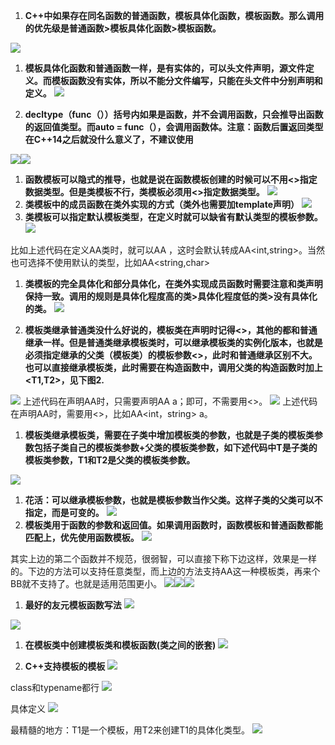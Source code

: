 1. **C++中如果存在同名函数的普通函数，模板具体化函数，模板函数。那么调用的优先级是普通函数>模板具体化函数>模板函数。**

![](images/C++模板编程_image_1.png)
1. **模板具体化函数和普通函数一样，是有实体的，可以头文件声明，源文件定义。而模板函数没有实体，所以不能分文件编写，只能在头文件中分别声明和定义。**
![](images/C++模板编程_image_2.png)

1. **decltype（func（））括号内如果是函数，并不会调用函数，只会推导出函数的返回值类型。而auto = func（），会调用函数体。注意：函数后置返回类型在C++14之后就没什么意义了，不建议使用**

![](images/C++模板编程_image_3.png)![](images/C++模板编程_image_4.png)

1. **函数模板可以隐式的推导，也就是说在函数模板创建的时候可以不用<>指定数据类型。但是类模板不行，类模板必须用<>指定数据类型。**
![](images/C++模板编程_image_5.png)
1. **类模板中的成员函数在类外实现的方式（类外也需要加template<typename T>声明）**
![](images/C++模板编程_image_6.png)
1. **类模板可以指定默认模板类型，在定义时就可以缺省有默认类型的模板参数。**
![](images/C++模板编程_image_7.png)

比如上述代码在定义AA类时，就可以AA <int>，这时会默认转成AA<int,string>。当然也可选择不使用默认的类型，比如AA<string,char>

1. **类模板的完全具体化和部分具体化，在类外实现成员函数时需要注意和类声明保持一致。调用的规则是具体化程度高的类>具体化程度低的类>没有具体化的类。**
![](images/C++模板编程_image_8.png)

1. **模板类继承普通类没什么好说的，模板类在声明时记得<>，其他的都和普通继承一样。但是普通类继承模板类时，可以继承模板类的实例化版本，也就是必须指定继承的父类（模板类）的模板参数<>，此时和普通继承区别不大。也可以直接继承模板类，此时需要在构造函数中，调用父类的构造函数时加上<T1,T2>，见下图2.**

![](images/C++模板编程_image_9.png)
上述代码在声明AA时，只需要声明AA a；即可，不需要用<>。
![](images/C++模板编程_image_10.png)
上述代码在声明AA时，需要用<>，比如AA<int，string> a。

1. **模板类继承模板类，需要在子类中增加模板类的参数，也就是子类的模板类参数包括子类自己的模板类参数+父类的模板类参数，如下述代码中T是子类的模板类参数，T1和T2是父类的模板类参数。**

![](images/C++模板编程_image_11.png)

1. **花活：可以继承模板参数，也就是模板参数当作父类。这样子类的父类可以不指定，而是可变的。**
![](images/C++模板编程_image_12.png)
1. **模板类用于函数的参数和返回值。如果调用函数时，函数模板和普通函数都能匹配上，优先使用函数模板。**
![](images/C++模板编程_image_13.png)

其实上边的第二个函数并不规范，很弱智，可以直接下称下边这样，效果是一样的。下边的方法可以支持任意类型，而上边的方法支持AA这一种模板类，再来个BB就不支持了。也就是适用范围更小。
![](images/C++模板编程_image_14.png)![](images/C++模板编程_image_15.png)![](images/C++模板编程_image_16.png)

1. **最好的友元模板函数写法**
![](images/C++模板编程_image_17.png)

![](images/C++模板编程_image_18.png)

1. **在模板类中创建模板类和模板函数(类之间的嵌套)**
![](images/C++模板编程_image_19.png)

1. **C++支持模板的模板**
![](images/C++模板编程_image_20.png)

class和typename都行
![](images/C++模板编程_image_21.png)

具体定义
![](images/C++模板编程_image_22.png)

最精髓的地方：T1是一个模板，用T2来创建T1的具体化类型。
![](images/C++模板编程_image_23.png)